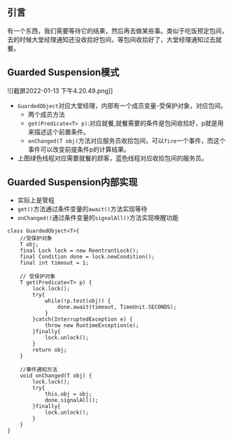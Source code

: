 ## 引言
有一个东西，我们需要等待它的结果，然后再去做某些事。类似于吃饭预定包间，去的时候大堂经理通知还没收拾好包间，等包间收拾好了，大堂经理通知过去就餐。
## Guarded Suspension模式
![[截屏2022-01-13 下午4.20.49.png]]
- `GuardedObject`对应大堂经理，内部有一个成员变量-受保护对象，对应包间。
	- 两个成员方法
	- `get(Predicate<T> p)`:对应就餐,就餐需要的条件是包间收拾好，p就是用来描述这个前置条件。
	- `onChanged(T obj)`方法对应服务员收拾包间，可以`fire`一个事件，而这个事件可以改变前提条件p的计算结果。
- 上图绿色线程对应需要就餐的顾客，蓝色线程对应收拾包间的服务员。

## Guarded Suspension内部实现
- 实际上是管程
- `get()`方法通过条件变量的`await()`方法实现等待
- `onChanged()`通过条件变量的`signalAll()`方法实现唤醒功能
```
class GuardedObject<T>{
	//受保护对象
	T obj;
	final Lock lock = new ReentrantLock();
	final Condition done = lock.newCondition();
	final int timeout = 1;
	
	// 受保护对象
	T get(Predicate<T> p) {
		lock.lock();
		try{
			while(!p.test(obj)) {
				done.await(timeout, TimeUnit.SECONDS);
			}
		}catch(InterruptedException e) {
			throw new RuntimeException(e);
		}finally{
			lock.unlock();
		}
		return obj;
	}
	
	//事件通知方法
	void onChanged(T obj) {
		lock.lock();
		try{
			this.obj = obj;
			done.signalAll();
		}finally{
			lock.unlock();
		}
	}
}

```
